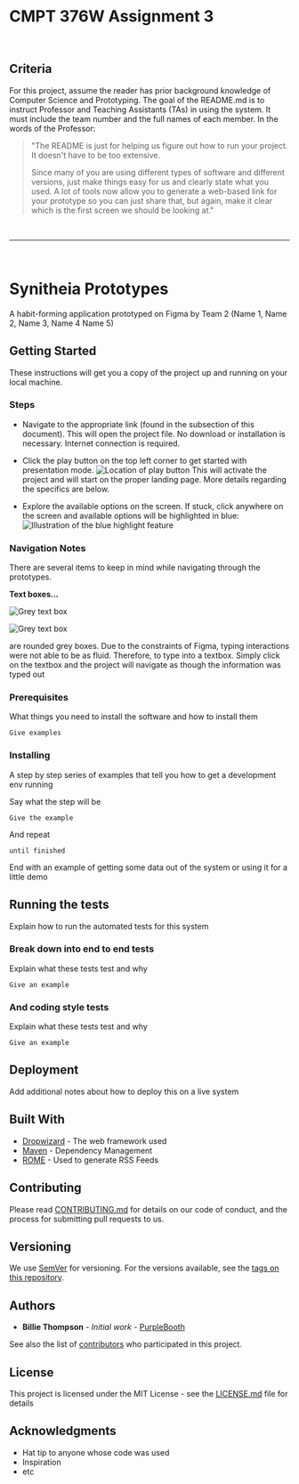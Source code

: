 # CMPT 376W Assignment 3
<br/>

## Criteria
For this project, assume the reader has prior background knowledge of Computer Science and Prototyping. The goal of the README.md is to instruct Professor and Teaching Assistants (TAs) in using the system. It must include the team number and the full names of each member.
In the words of the Professor:
> "The README is just for helping us figure out how to run your project. It doesn't have to be too extensive.
>
> Since many of you are using different types of software and different versions, just make things easy for us and clearly state what you used. A lot of tools now allow you to generate a web-based link for your prototype so you can just share that, but again, make it clear which is the first screen we should be looking at."

<br/>

***
<br/>

# Synitheia Prototypes

A habit-forming application prototyped on Figma by Team 2 (Name 1, Name 2, Name 3, Name 4 Name 5)

## Getting Started

These instructions will get you a copy of the project up and running on your local machine.

### Steps

* Navigate to the appropriate link (found in the subsection of this document). This will open the project file. No download or installation is necessary. Internet connection is required.

* Click the play button on the top left corner to get started with presentation mode. 
![Location of play button](https://d33v4339jhl8k0.cloudfront.net/docs/assets/5aa962fe2c7d3a2c4983093d/images/5d9420f12c7d3a7e9ae1e571/file-SiluksfJfC.png "Presentation Mode")
This will activate the project and will start on the proper landing page. More details regarding
the specifics are below.

* Explore the available options on the screen. If stuck, click anywhere on the screen and available options will be highlighted in blue:
![Illustration of the blue highlight feature](https://d33v4339jhl8k0.cloudfront.net/docs/assets/5aa962fe2c7d3a2c4983093d/images/5d9425102c7d3a7e9ae1e578/file-BHSKE2W8Wx.gif "Hotspot Hints")


### Navigation Notes

There are several items to keep in mind while navigating through the prototypes.

__Text boxes...__

![Grey text box](https://imgur.com/E39nhRI
 "Text box")

![Grey text box](https://imgur.com/E39nhRI
 "Text box")
 
are rounded grey boxes. Due to the constraints of Figma, typing interactions were not able to be as fluid. Therefore, to type into a textbox. Simply click on the textbox and the project will navigate as though the information was typed out

### Prerequisites

What things you need to install the software and how to install them

```
Give examples
```

### Installing

A step by step series of examples that tell you how to get a development env running

Say what the step will be

```
Give the example
```

And repeat

```
until finished
```

End with an example of getting some data out of the system or using it for a little demo

## Running the tests

Explain how to run the automated tests for this system

### Break down into end to end tests

Explain what these tests test and why

```
Give an example
```

### And coding style tests

Explain what these tests test and why

```
Give an example
```

## Deployment

Add additional notes about how to deploy this on a live system

## Built With

* [Dropwizard](http://www.dropwizard.io/1.0.2/docs/) - The web framework used
* [Maven](https://maven.apache.org/) - Dependency Management
* [ROME](https://rometools.github.io/rome/) - Used to generate RSS Feeds

## Contributing

Please read [CONTRIBUTING.md](https://gist.github.com/PurpleBooth/b24679402957c63ec426) for details on our code of conduct, and the process for submitting pull requests to us.

## Versioning

We use [SemVer](http://semver.org/) for versioning. For the versions available, see the [tags on this repository](https://github.com/your/project/tags). 

## Authors

* **Billie Thompson** - *Initial work* - [PurpleBooth](https://github.com/PurpleBooth)

See also the list of [contributors](https://github.com/your/project/contributors) who participated in this project.

## License

This project is licensed under the MIT License - see the [LICENSE.md](LICENSE.md) file for details

## Acknowledgments

* Hat tip to anyone whose code was used
* Inspiration
* etc


